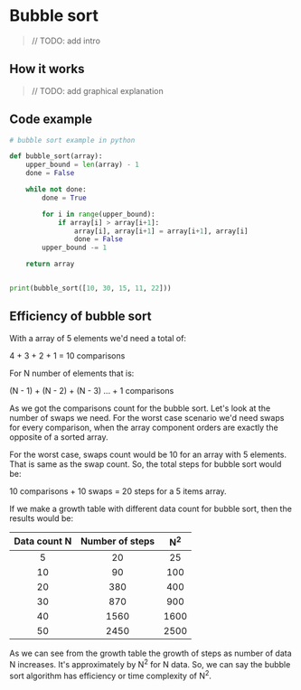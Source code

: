 # Bubble sort
>// TODO: add intro

## How it works
>// TODO: add graphical explanation

## Code example
```python
# bubble sort example in python

def bubble_sort(array):
    upper_bound = len(array) - 1
    done = False

    while not done:
        done = True

        for i in range(upper_bound):
            if array[i] > array[i+1]:
                array[i], array[i+1] = array[i+1], array[i]
                done = False
        upper_bound -= 1

    return array


print(bubble_sort([10, 30, 15, 11, 22]))
```
## Efficiency of bubble sort

With a array of 5 elements we'd need a total of:

4 + 3 + 2 + 1 = 10 comparisons

For N number of elements that is:

(N - 1) + (N - 2) + (N - 3) ... + 1 comparisons

As we got the comparisons count for the bubble sort. Let's look at the number of swaps we need. For the worst case scenario we'd need swaps for every comparison, when the array component orders are exactly the opposite of a sorted array.

For the worst case, swaps count would be 10 for an array with 5 elements. That is same as the swap count. So, the total steps for bubble sort would be:

10 comparisons + 10 swaps = 20 steps for a 5 items array.

If we make a growth table with different data count for bubble sort, then the results would be:

| Data count N | Number of steps | N<sup>2</sup> |
| :----------: | :-------------: | :-----------: |
|      5       |       20        |      25       |
|      10      |       90        |      100      |
|      20      |       380       |      400      |
|      30      |       870       |      900      |
|      40      |      1560       |     1600      |
|      50      |      2450       |     2500      |

As we can see from the growth table the growth of steps as number of data N increases. It's approximately by N<sup>2</sup> for N data. So, we can say the bubble sort algorithm has efficiency or time complexity of N<sup>2</sup>.
